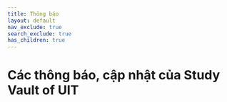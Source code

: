 ```yaml
---
title: Thông báo
layout: default
nav_exclude: true
search_exclude: true
has_children: true 
---
```


# Các thông báo, cập nhật của Study Vault of UIT